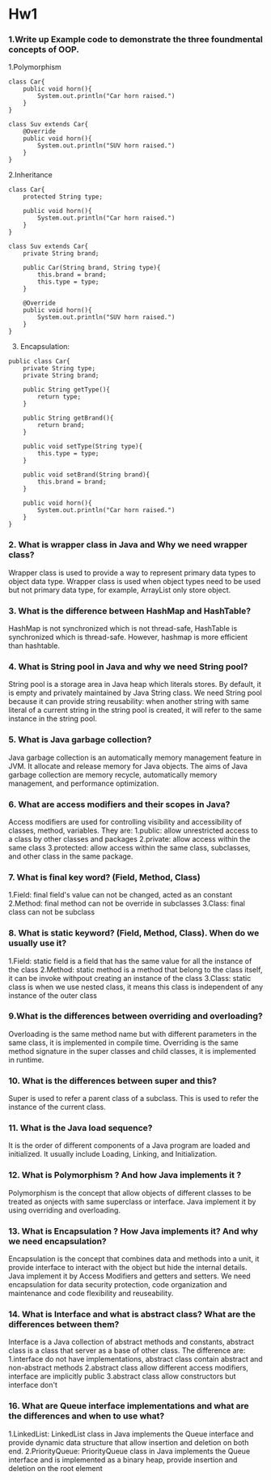 # Hw1

### 1.Write up Example code to demonstrate the three foundmental concepts of OOP.
1.Polymorphism
```
class Car{
    public void horn(){
        System.out.println("Car horn raised.")
    }
}

class Suv extends Car{
    @Override
    public void horn(){
        System.out.println("SUV horn raised.")
    }
}
```

2.Inheritance
```
class Car{
    protected String type;

    public void horn(){
        System.out.println("Car horn raised.")
    }
}

class Suv extends Car{
    private String brand;

    public Car(String brand, String type){
        this.brand = brand;
        this.type = type;
    }

    @Override
    public void horn(){
        System.out.println("SUV horn raised.")
    }
}
```

3. Encapsulation:
```
public class Car{
    private String type;
    private String brand;

    public String getType(){
        return type;
    }

    public String getBrand(){
        return brand;
    }

    public void setType(String type){
        this.type = type;
    }

    public void setBrand(String brand){
        this.brand = brand;
    }    

    public void horn(){
        System.out.println("Car horn raised.")
    }
}
```

### 2. What is wrapper class in Java and Why we need wrapper class?
Wrapper class is used to provide a way to represent primary data types to object data type. Wrapper class is used when object types need to be used but not primary data type, for example, ArrayList only store object.

### 3. What is the difference between HashMap and HashTable?
HashMap is not synchronized which is not thread-safe, HashTable is synchronized which is thread-safe. However, hashmap is more efficient than hashtable.

### 4. What is String pool in Java and why we need String pool?
String pool is a storage area in Java heap which literals stores. By default, it is empty and privately maintained by Java String class. We need String pool because it can provide string reusability: when another string with same literal of a current string in the string pool is created, it will refer to the same instance in the string pool.

### 5. What is Java garbage collection?
Java garbage collection is an automatically memory management feature in JVM. It allocate and release memory for Java objects. The aims of Java garbage collection are memory recycle, automatically memory management, and performance optimization.

### 6. What are access modifiers and their scopes in Java?
Access modifiers are used for controlling visibility and accessibility of classes, method, variables. They are:
1.public: allow unrestricted access to a class by other classes and packages
2.private: allow access within the same class
3.protected: allow access within the same class, subclasses, and other class in the same package.

### 7. What is final key word? (Field, Method, Class)
1.Field: final field's value can not be changed, acted as an constant
2.Method: final method can not be override in subclasses
3.Class: final class can not be subclass

### 8. What is static keyword? (Field, Method, Class). When do we usually use it?
1.Field: static field is a field that has the same value for all the instance of the class
2.Method: static method is a method that belong to the class itself, it can be invoke withpout creating an instance of the class
3.Class: static class is when we use nested class, it means this class is independent of any instance of the outer class

### 9.What is the differences between overriding and overloading?
Overloading is the same method name but with different parameters in the same class, it is implemented in compile time. Overriding is the same method signature in the super classes and child classes, it is implemented in runtime. 

### 10. What is the differences between super and this?
Super is used to refer a parent class of a subclass. This is used to refer the instance of the current class.

### 11. What is the Java load sequence?
It is the order of different components of a Java program are loaded and initialized. It usually include Loading, Linking, and Initialization.

### 12. What is Polymorphism ? And how Java implements it ?
Polymorphism is the concept that allow objects of different classes to be treated as onjects with same superclass or interface. Java implement it by using overriding and overloading.

### 13. What is Encapsulation ? How Java implements it? And why we need encapsulation?
Encapsulation is the concept that combines data and methods into a unit, it provide interface to interact with the object but hide the internal details. Java implement it by Access Modifiers and getters and setters. We need encapsulation for data security protection, code organization and maintenance and code flexibility and reuseability.

### 14. What is Interface and what is abstract class? What are the differences between them?
Interface is a Java collection of abstract methods and constants, abstract class is a class that server as a base of other class. The difference are:
1.interface do not have implementations, abstract class contain abstract and non-abstract methods
2.abstract class allow different access modifiers, interface are implicitly public
3.abstract class allow constructors but interface don't

### 16. What are Queue interface implementations and what are the differences and when to use what?
1.LinkedList: LinkedList class in Java implements the Queue interface and provide dynamic data structure that allow insertion and deletion on both end.
2.PriorityQueue: PriorityQueue class in Java implements the Queue interface and is implemented as a binary heap, provide insertion and deletion on the root element